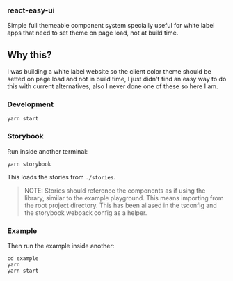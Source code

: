 ### react-easy-ui

Simple full themeable component system specially useful for white label apps that need to set theme on page load, not at build time.

## Why this?

I was building a white label website so the client color theme should be setted on page load and not in build time, I just didn't find an easy way to do this with current alternatives, also I never done one of these so here I am.

### Development

```
yarn start
```

### Storybook

Run inside another terminal:

```
yarn storybook
```

This loads the stories from `./stories`.

> NOTE: Stories should reference the components as if using the library, similar to the example playground. This means importing from the root project directory. This has been aliased in the tsconfig and the storybook webpack config as a helper.

### Example

Then run the example inside another:

```
cd example
yarn
yarn start
```
